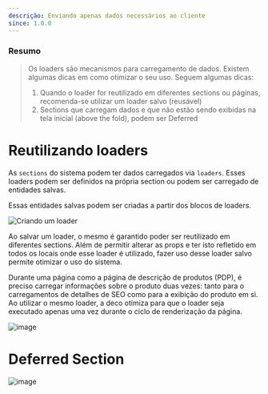 ```yaml
---
descrição: Enviando apenas dados necessários ao cliente
since: 1.0.0
---
```


### Resumo

> Os loaders são mecanismos para carregamento de dados. Existem algumas dicas em
> como otimizar o seu uso. Seguem algumas dicas:
>
> 1. Quando o loader for reutilizado em diferentes sections ou páginas,
>    recomenda-se utilizar um loader salvo (reusável)
> 2. Sections que carregam dados e que não estão sendo exibidas na tela inicial
>    (above the fold), podem ser Deferred

# Reutilizando loaders

As `sections` do sistema podem ter dados carregados via `loaders`. Esses loaders
podem ser definidos na própria section ou podem ser carregado de entidades
salvas.

Essas entidades salvas podem ser criadas a partir dos blocos de loaders.

![Criando um loader](https://github.com/deco-sites/starting/assets/882438/47c63784-4839-4d97-aff4-8c1e8e18332a)

Ao salvar um loader, o mesmo é garantido poder ser reutilizado em diferentes
sections. Além de permitir alterar as props e ter isto refletido em todos os
locais onde esse loader é utilizado, fazer uso desse loader salvo permite
otimizar o uso do sistema.

Durante uma página como a página de descrição de produtos (PDP), é preciso
carregar informações sobre o produto duas vezes: tanto para o carregamentos de
detalhes de SEO como para a exibição do produto em si. Ao utilizar o mesmo
loader, a deco otimiza para que o loader seja executado apenas uma vez durante o
ciclo de renderização da página.

![image](https://github.com/deco-sites/starting/assets/882438/a39e3806-89e4-4b22-a179-491c048b18f7)

# Deferred Section

![image](https://github.com/deco-sites/starting/assets/882438/06b0fde3-874f-4b26-84b5-d4a41c94e5de)
